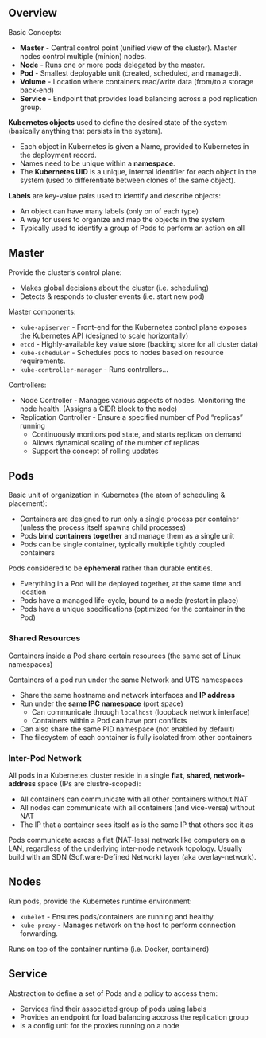 ## Overview

Basic Concepts:

- **Master** - Central control point (unified view of the cluster).
  Master nodes control multiple (minion) nodes.
- **Node** - Runs one or more pods delegated by the master.
- **Pod** - Smallest deployable unit (created, scheduled, and managed).
- **Volume** - Location where containers read/write data (from/to a storage back-end)
- **Service** - Endpoint that provides load balancing across a pod replication group.

**Kubernetes objects** used to define the desired state of the system
(basically anything that persists in the system).

- Each object in Kubernetes is given a Name, provided to Kubernetes in the 
  deployment record.
- Names need to be unique within a **namespace**.
- The **Kubernetes UID** is a unique, internal identifier for each object in 
  the system (used to differentiate between clones of the same object).

**Labels** are key-value pairs used to identify and describe objects:

- An object can have many labels (only on of each type)
- A way for users to organize and map the objects in the system
- Typically used to identify a group of Pods to perform an action on all

## Master

Provide the cluster’s control plane:

- Makes global decisions about the cluster (i.e. scheduling)
- Detects & responds to cluster events (i.e. start new pod)

Master components:

- `kube-apiserver` - Front-end for the Kubernetes control plane exposes the 
  Kubernetes API (designed to scale horizontally)
- `etcd` - Highly-available key value store (backing store for all cluster data)
- `kube-scheduler` - Schedules pods to nodes based on resource requirements.
- `kube-controller-manager` - Runs controllers...

Controllers:

- Node Controller - Manages various aspects of nodes. Monitoring the node
  health. (Assigns a CIDR block to the node)
- Replication Controller - Ensure a specified number of Pod “replicas” running
  - Continuously monitors pod state, and starts replicas on demand
  - Allows dynamical scaling of the number of replicas
  - Support the concept of rolling updates




## Pods

Basic unit of organization in Kubernetes (the atom of scheduling & placement):

* Containers are designed to run only a single process per container 
  (unless the process itself spawns child processes)
* Pods **bind containers together** and manage them as a single unit
* Pods can be single container, typically multiple tightly coupled containers

Pods considered to be **ephemeral** rather than durable entities.

* Everything in a Pod will be deployed together, at the same time and location
* Pods have a managed life-cycle, bound to a node (restart in place)
* Pods have a unique specifications (optimized for the container in the Pod)

### Shared Resources

Containers inside a Pod share certain resources (the same set of Linux namespaces)

Containers of a pod run under the same Network and UTS namespaces

* Share the same hostname and network interfaces and **IP address**
* Run under the **same IPC namespace** (port space)
  - Can communicate through `localhost` (loopback network interface)
  - Containers within a Pod can have port conflicts
* Can also share the same PID namespace (not enabled by default)
* The filesystem of each container is fully isolated from other containers

### Inter-Pod Network

All pods in a Kubernetes cluster reside in a single **flat, shared, 
network-address** space (IPs are clustre-scoped):

* All containers can communicate with all other containers without NAT
* All nodes can communicate with all containers (and vice-versa) without NAT
* The IP that a container sees itself as is the same IP that others see it as

Pods communicate across a flat (NAT-less) network like computers on a LAN, 
regardless of the underlying inter-node network topology. Usually build with
an SDN (Software-Defined Network) layer (aka overlay-network).

## Nodes

Run pods, provide the Kubernetes runtime environment:

- `kubelet` - Ensures pods/containers are running and healthy.
- `kube-proxy` - Manages network on the host to perform connection forwarding.

Runs on top of the container runtime (i.e. Docker, containerd)

## Service

Abstraction to define a set of Pods and a policy to access them:

- Services find their associated group of pods using labels
- Provides an endpoint for load balancing accross the replication group
- Is a config unit for the proxies running on a node
